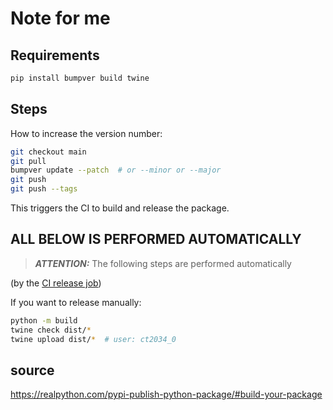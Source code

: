 # Note for me

## Requirements

```bash
pip install bumpver build twine
```

## Steps

How to increase the version number:

```bash
git checkout main
git pull
bumpver update --patch  # or --minor or --major
git push
git push --tags
```

This triggers the CI to build and release the package.

## ALL BELOW IS PERFORMED AUTOMATICALLY  

> **_ATTENTION:_**
The following steps are performed automatically

(by the [CI release job](.github/workflows/release.yml))

If you want to release manually:

```bash
python -m build
twine check dist/*
twine upload dist/*  # user: ct2034_0
```

## source

<https://realpython.com/pypi-publish-python-package/#build-your-package>
